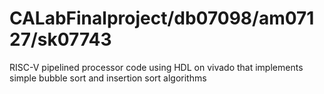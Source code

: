 # CALabFinalproject/db07098/am07127/sk07743
 RISC-V pipelined processor code using HDL on vivado that implements simple bubble sort and insertion sort algorithms
